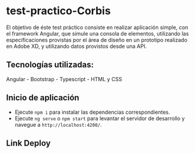 # test-practico-Corbis
El objetivo de éste test práctico consiste en realizar aplicación simple, con el framework Angular,
que simule una consola de elementos, utilizando las especificaciones provistas por el área de
diseño en un prototipo realizado en Adobe XD, y utilizando datos provistos desde una API. 

## Tecnologías utilizadas:
Angular - Bootstrap - Typescript - HTML y CSS

## Inicio de aplicación
- Ejecute `npm i` para instalar las dependencias correspondientes.
- Ejecute `ng serve` o `npm start` para levantar el servidor de desarrollo y navegue a `http://localhost:4200/`.

## Link Deploy
